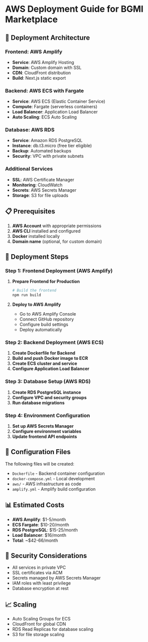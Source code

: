 # AWS Deployment Guide for BGMI Marketplace

## 🎯 **Deployment Architecture**

### **Frontend: AWS Amplify**
- **Service**: AWS Amplify Hosting
- **Domain**: Custom domain with SSL
- **CDN**: CloudFront distribution
- **Build**: Next.js static export

### **Backend: AWS ECS with Fargate**
- **Service**: AWS ECS (Elastic Container Service)
- **Compute**: Fargate (serverless containers)
- **Load Balancer**: Application Load Balancer
- **Auto Scaling**: ECS Auto Scaling

### **Database: AWS RDS**
- **Service**: Amazon RDS PostgreSQL
- **Instance**: db.t3.micro (free tier eligible)
- **Backup**: Automated backups
- **Security**: VPC with private subnets

### **Additional Services**
- **SSL**: AWS Certificate Manager
- **Monitoring**: CloudWatch
- **Secrets**: AWS Secrets Manager
- **Storage**: S3 for file uploads

## 📋 **Prerequisites**

1. **AWS Account** with appropriate permissions
2. **AWS CLI** installed and configured
3. **Docker** installed locally
4. **Domain name** (optional, for custom domain)

## 🚀 **Deployment Steps**

### **Step 1: Frontend Deployment (AWS Amplify)**

1. **Prepare Frontend for Production**
   ```bash
   # Build the frontend
   npm run build
   ```

2. **Deploy to AWS Amplify**
   - Go to AWS Amplify Console
   - Connect GitHub repository
   - Configure build settings
   - Deploy automatically

### **Step 2: Backend Deployment (AWS ECS)**

1. **Create Dockerfile for Backend**
2. **Build and push Docker image to ECR**
3. **Create ECS cluster and service**
4. **Configure Application Load Balancer**

### **Step 3: Database Setup (AWS RDS)**

1. **Create RDS PostgreSQL instance**
2. **Configure VPC and security groups**
3. **Run database migrations**

### **Step 4: Environment Configuration**

1. **Set up AWS Secrets Manager**
2. **Configure environment variables**
3. **Update frontend API endpoints**

## 🔧 **Configuration Files**

The following files will be created:
- `Dockerfile` - Backend container configuration
- `docker-compose.yml` - Local development
- `aws/` - AWS infrastructure as code
- `amplify.yml` - Amplify build configuration

## 📊 **Estimated Costs**

- **AWS Amplify**: $1-5/month
- **ECS Fargate**: $10-20/month
- **RDS PostgreSQL**: $15-25/month
- **Load Balancer**: $16/month
- **Total**: ~$42-66/month

## 🔐 **Security Considerations**

- All services in private VPC
- SSL certificates via ACM
- Secrets managed by AWS Secrets Manager
- IAM roles with least privilege
- Database encryption at rest

## 📈 **Scaling**

- Auto Scaling Groups for ECS
- CloudFront for global CDN
- RDS Read Replicas for database scaling
- S3 for file storage scaling
